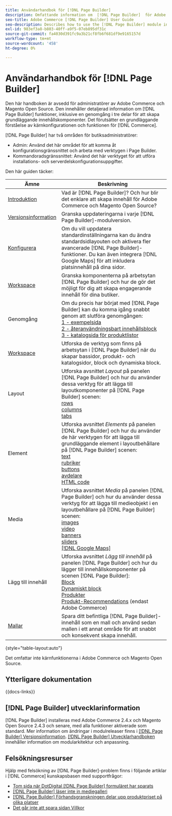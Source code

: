 ```yaml
---
title: Användarhandbok för [!DNL Page Builder]
description: Omfattande information om  [!DNL Page Builder]  för Adobe Commerce- och Magento Open Source-administratörer.
seo-title: Adobe Commerce [!DNL Page Builder] User Guide
seo-description: Describes how to use the [!DNL Page Builder] module in Adobe Commerce or Magento Open Source.
exl-id: 983ef3a8-b803-40ff-a9f5-07eb895df31c
source-git-commit: fa4030d391fc9a3b21cf8fb6f681df9e9165157d
workflow-type: tm+mt
source-wordcount: '458'
ht-degree: 0%

---
```


# Användarhandbok för [!DNL Page Builder]

Den här handboken är avsedd för administratörer av Adobe Commerce och Magento Open Source. Den innehåller detaljerad information om [!DNL Page Builder] funktioner, inklusive en genomgång i tre delar för att skapa grundläggande innehållskomponenter. Det förutsätter en grundläggande förståelse av kärnkonfigurationen och funktionen för [!DNL Commerce].

[!DNL Page Builder] har två områden för butiksadministratörer:

- Admin: Använd det här området för att komma åt konfigurationsgränssnittet och arbeta med verktygen i Page Builder.
- Kommandoradsgränssnittet: Använd det här verktyget för att utföra installations- och serverdelskonfigurationsuppgifter.

Den här guiden täcker:

| Ämne | Beskrivning |
| ------- | ----------- |
| [Introduktion](introduction.md) | Vad är [!DNL Page Builder]? Och hur blir det enklare att skapa innehåll för Adobe Commerce och Magento Open Source? |
| [Versionsinformation](release-notes.md) | Granska uppdateringarna i varje [!DNL Page Builder]-modulversion. |
| [Konfigurera](setup.md) | Om du vill uppdatera standardinställningarna kan du ändra standardsidlayouten och aktivera fler avancerade [!DNL Page Builder]-funktioner. Du kan även integrera [!DNL Google Maps] för att inkludera platsinnehåll på dina sidor. |
| [Workspace](workspace.md) | Granska komponenterna på arbetsytan [!DNL Page Builder] och hur de gör det möjligt för dig att skapa engagerande innehåll för dina butiker. |
| Genomgång | Om du precis har börjat med [!DNL Page Builder] kan du komma igång snabbt genom att slutföra genomgången:<br>[1 - exempelsida](1-simple-page.md)<br>[2 - återanvändningsbart innehållsblock](2-blocks.md)<br>[3 - katalogsida för produktlistor](3-catalog-content.md) |
| [Workspace](workspace.md) | Utforska de verktyg som finns på arbetsytan i [!DNL Page Builder] när du skapar bassidor, produkt- och katalogsidor, block och dynamiska block. |
| Layout | Utforska avsnittet _Layout_ på panelen [!DNL Page Builder] och hur du använder dessa verktyg för att lägga till layoutkomponenter på [!DNL Page Builder] scenen: <br>[rows](row.md)<br>[columns](column.md)<br>[tabs](tabs.md) |
| Element | Utforska avsnittet _Elements_ på panelen [!DNL Page Builder] och hur du använder de här verktygen för att lägga till grundläggande element i layoutbehållare på [!DNL Page Builder] scenen: <br>[text](text.md)<br>[rubriker](heading.md)<br>[buttons](buttons.md)<br>[avdelare](divider.md)<br>[HTML code](html-code.md) |
| Media | Utforska avsnittet _Media_ på panelen [!DNL Page Builder] och hur du använder dessa verktyg för att lägga till medieobjekt i en layoutbehållare på [!DNL Page Builder] scenen: <br>[images](image.md)<br>[video](video.md)<br>[banners](banner.md)<br>[sliders](slider.md)<br>[[!DNL Google Maps]](map.md) |
| Lägg till innehåll | Utforska avsnittet _Lägg till innehåll_ på panelen [!DNL Page Builder] och hur du lägger till innehållskomponenter på scenen [!DNL Page Builder]: <br>[Block](block.md)<br>[Dynamiskt block](dynamic-block.md)<br>[Produkter](products.md)<br>[Produkt-Recommendations](recommendations.md) (endast Adobe Commerce) |
| [Mallar](templates.md) | Spara ditt befintliga [!DNL Page Builder]-innehåll som en mall och använd sedan mallen i ett annat område för att snabbt och konsekvent skapa innehåll. |

{style="table-layout:auto"}

Det omfattar inte kärnfunktionerna i Adobe Commerce och Magento Open Source.

## Ytterligare dokumentation

{{docs-links}}

## [!DNL Page Builder] utvecklarinformation

[!DNL Page Builder] installeras med Adobe Commerce 2.4.x och Magento Open Source 2.4.3 och senare, med alla funktioner aktiverade som standard. Mer information om ändringar i modulreleaser finns i [[!DNL Page Builder] Versionsinformation](release-notes.md). [[!DNL Page Builder] Utvecklarhandboken](https://developer.adobe.com/commerce/frontend-core/page-builder/) innehåller information om modularkitektur och anpassning.

## Felsökningsresurser

Hjälp med felsökning av [!DNL Page Builder]-problem finns i följande artiklar i [!DNL Commerce] kunskapsbasen med supportfrågor:

- [Tom sida när DotDigital [!DNL Page Builder] formuläret har sparats](https://experienceleague.adobe.com/docs/commerce-knowledge-base/kb/troubleshooting/miscellaneous/magento-2.4.1-empty-page-when-dotdigital-page-builder-form-saved.html)
- [[!DNL Page Builder] läser inte in mediegalleri](https://experienceleague.adobe.com/docs/commerce-knowledge-base/kb/support-tools/patches/v1-0-12/mdva-32133-magento-patch-page-builder-doesn-t-load-media-gallery.html)
- [[!DNL Page Builder] Förhandsgranskningen delar upp produktpriset på olika platser](https://experienceleague.adobe.com/docs/commerce-knowledge-base/kb/support-tools/patches/v1-0-16/mdva-33453-page-builder-preview-breaks-product-price-differs-across-sites.html)
- [Det går inte att spara sidan Villkor](https://experienceleague.adobe.com/docs/commerce-knowledge-base/kb/support-tools/patches/v1-0-19/mdva-33614-magento-patch-can-t-save-terms-page.html)
